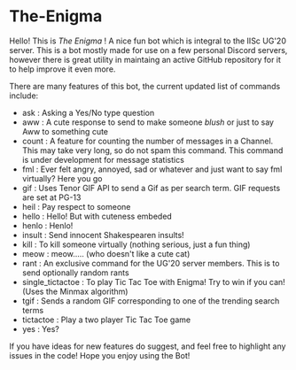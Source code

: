 # The-Enigma
Hello! This is *The Enigma* ! A nice fun bot which is integral to the IISc UG'20 server. This is a bot mostly made for use on a few personal Discord servers, however there is great utility in maintaing an active GitHub repository for it to help improve it even more.

There are many features of this bot, the current updated list of commands include:
- ask : Asking a Yes/No type question
- aww : A cute response to send to make someone _blush_ or just to say Aww to something cute
- count : A feature for counting the number of messages in a Channel. This may take very long, so do not spam this command. This command is under development for message statistics
- fml : Ever felt angry, annoyed, sad or whatever and just want to say fml virtually? Here you go
- gif :  Uses Tenor GIF API to send a Gif as per search term. GIF requests are set at PG-13
- heil : Pay respect to someone
- hello : Hello! But with cuteness embeded
- henlo : Henlo!
- insult : Send innocent Shakespearen insults!
- kill : To kill someone virtually (nothing serious, just a fun thing)
- meow : meow..... (who doesn't like a cute cat)
- rant : An exclusive command for the UG'20 server members. This is to send optionally random rants
- single_tictactoe : To play Tic Tac Toe with Enigma! Try to win if you can! (Uses the Minmax algorithm)
- tgif : Sends a random GIF corresponding to one of the trending search terms
- tictactoe : Play a two player Tic Tac Toe game
- yes : Yes?

If you have ideas for new features do suggest, and feel free to highlight any issues in the code! Hope you enjoy using the Bot!
